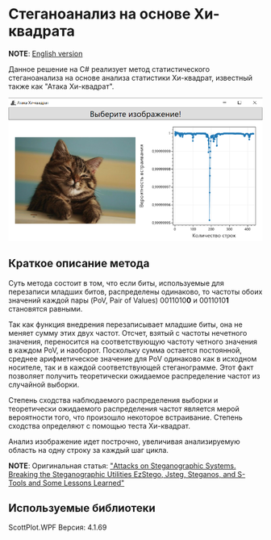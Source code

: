 # Стеганоанализ на основе Хи-квадрата
**NOTE**: [English version](README_EN.md)

Данное решение на C# реализует метод статистического стеганоанализа на основе анализа статистики Хи-квадрат, известный также как "Атака Хи-квадрат".

![interface](interface.png)

## Краткое описание метода
Суть метода состоит в том, что если биты, используемые для перезаписи младших битов, распределены одинаково, то частоты обоих значений каждой пары (PoV, Pair of Values) 0011010**0** и 0011010**1** становятся равными.

Так как функция внедрения перезаписывает младшие биты, она не меняет сумму этих двух частот. Отсчет, взятый с частоты нечетного значения, переносится на соответствующую частоту четного значения в каждом PoV, и наоборот. Поскольку сумма остается постоянной, среднее арифметическое значение для PoV одинаково как в исходном носителе, так и в каждой соответствующей стеганограмме. Этот факт позволяет получить теоретически ожидаемое распределение частот из случайной выборки. 

Степень сходства наблюдаемого распределения выборки и теоретически ожидаемого распределения частот является мерой вероятности того, что
произошло некоторое встраивание. Степень сходства определяют с помощью
теста Хи-квадрат.

Анализ изображение идет построчно, увеличивая анализируемую область на одну строку за каждый шаг цикла.

**NOTE**: Оригинальная статья: ["Attacks on Steganographic Systems. Breaking the Steganographic Utilities EzStego, Jsteg, Steganos, and S-Tools and Some Lessons Learned"](https://web.archive.org/web/20151123010933/http://users.ece.cmu.edu/~adrian/487-s06/westfeld-pfitzmann-ihw99.pdf)

## Используемые библиотеки
ScottPlot.WPF Версия: 4.1.69